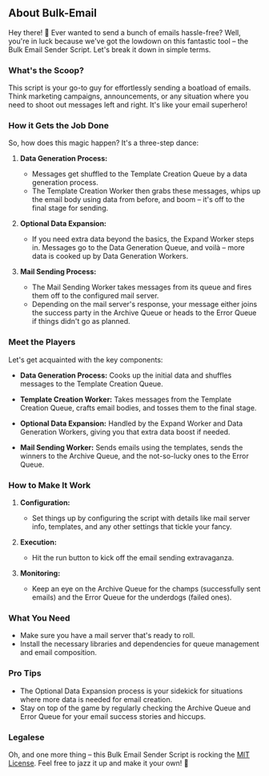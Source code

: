 ## About Bulk-Email

Hey there! 🌟 Ever wanted to send a bunch of emails hassle-free? Well, you're in luck because we've got the lowdown on this fantastic tool – the Bulk Email Sender Script. Let's break it down in simple terms.

### What's the Scoop?

This script is your go-to guy for effortlessly sending a boatload of emails. Think marketing campaigns, announcements, or any situation where you need to shoot out messages left and right. It's like your email superhero!

### How it Gets the Job Done

So, how does this magic happen? It's a three-step dance:

1. **Data Generation Process:**

   - Messages get shuffled to the Template Creation Queue by a data generation process.
   - The Template Creation Worker then grabs these messages, whips up the email body using data from before, and boom – it's off to the final stage for sending.

2. **Optional Data Expansion:**

   - If you need extra data beyond the basics, the Expand Worker steps in. Messages go to the Data Generation Queue, and voilà – more data is cooked up by Data Generation Workers.

3. **Mail Sending Process:**
   - The Mail Sending Worker takes messages from its queue and fires them off to the configured mail server.
   - Depending on the mail server's response, your message either joins the success party in the Archive Queue or heads to the Error Queue if things didn't go as planned.

### Meet the Players

Let's get acquainted with the key components:

- **Data Generation Process:** Cooks up the initial data and shuffles messages to the Template Creation Queue.
- **Template Creation Worker:** Takes messages from the Template Creation Queue, crafts email bodies, and tosses them to the final stage.

- **Optional Data Expansion:** Handled by the Expand Worker and Data Generation Workers, giving you that extra data boost if needed.

- **Mail Sending Worker:** Sends emails using the templates, sends the winners to the Archive Queue, and the not-so-lucky ones to the Error Queue.

### How to Make It Work

1. **Configuration:**

   - Set things up by configuring the script with details like mail server info, templates, and any other settings that tickle your fancy.

2. **Execution:**

   - Hit the run button to kick off the email sending extravaganza.

3. **Monitoring:**
   - Keep an eye on the Archive Queue for the champs (successfully sent emails) and the Error Queue for the underdogs (failed ones).

### What You Need

- Make sure you have a mail server that's ready to roll.
- Install the necessary libraries and dependencies for queue management and email composition.

### Pro Tips

- The Optional Data Expansion process is your sidekick for situations where more data is needed for email creation.
- Stay on top of the game by regularly checking the Archive Queue and Error Queue for your email success stories and hiccups.

### Legalese

Oh, and one more thing – this Bulk Email Sender Script is rocking the [MIT License](LICENSE). Feel free to jazz it up and make it your own! 🚀
